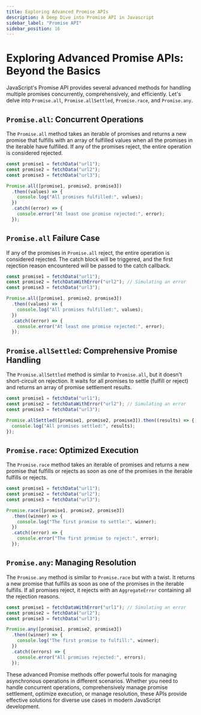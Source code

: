 ```yaml
---
title: Exploring Advanced Promise APIs
description: A Deep Dive into Promise API in Javascript
sidebar_label: "Promise API"
sidebar_position: 16
---
```


# Exploring Advanced Promise APIs: Beyond the Basics

JavaScript's Promise API provides several advanced methods for handling multiple promises concurrently, comprehensively, and efficiently. Let's delve into `Promise.all`, `Promise.allSettled`, `Promise.race`, and `Promise.any`.

## `Promise.all`: Concurrent Operations

The `Promise.all` method takes an iterable of promises and returns a new promise that fulfills with an array of fulfilled values when all the promises in the iterable have fulfilled. If any of the promises reject, the entire operation is considered rejected.

```javascript
const promise1 = fetchData("url1");
const promise2 = fetchData("url2");
const promise3 = fetchData("url3");

Promise.all([promise1, promise2, promise3])
  .then((values) => {
    console.log("All promises fulfilled:", values);
  })
  .catch((error) => {
    console.error("At least one promise rejected:", error);
  });
```

## `Promise.all` Failure Case

If any of the promises in `Promise.all` reject, the entire operation is considered rejected. The catch block will be triggered, and the first rejection reason encountered will be passed to the catch callback.

```javascript
const promise1 = fetchData("url1");
const promise2 = fetchDataWithError("url2"); // Simulating an error
const promise3 = fetchData("url3");

Promise.all([promise1, promise2, promise3])
  .then((values) => {
    console.log("All promises fulfilled:", values);
  })
  .catch((error) => {
    console.error("At least one promise rejected:", error);
  });
```

## `Promise.allSettled`: Comprehensive Promise Handling

The `Promise.allSettled` method is similar to `Promise.all`, but it doesn't short-circuit on rejection. It waits for all promises to settle (fulfill or reject) and returns an array of promise settlement results.

```javascript
const promise1 = fetchData("url1");
const promise2 = fetchDataWithError("url2"); // Simulating an error
const promise3 = fetchData("url3");

Promise.allSettled([promise1, promise2, promise3]).then((results) => {
  console.log("All promises settled:", results);
});
```

## `Promise.race`: Optimized Execution

The `Promise.race` method takes an iterable of promises and returns a new promise that fulfills or rejects as soon as one of the promises in the iterable fulfills or rejects.

```javascript
const promise1 = fetchData("url1");
const promise2 = fetchData("url2");
const promise3 = fetchData("url3");

Promise.race([promise1, promise2, promise3])
  .then((winner) => {
    console.log("The first promise to settle:", winner);
  })
  .catch((error) => {
    console.error("The first promise to reject:", error);
  });
```

## `Promise.any`: Managing Resolution

The `Promise.any` method is similar to `Promise.race` but with a twist. It returns a new promise that fulfills as soon as one of the promises in the iterable fulfills. If all promises reject, it rejects with an `AggregateError` containing all the rejection reasons.

```javascript
const promise1 = fetchDataWithError("url1"); // Simulating an error
const promise2 = fetchData("url2");
const promise3 = fetchData("url3");

Promise.any([promise1, promise2, promise3])
  .then((winner) => {
    console.log("The first promise to fulfill:", winner);
  })
  .catch((errors) => {
    console.error("All promises rejected:", errors);
  });
```

These advanced Promise methods offer powerful tools for managing asynchronous operations in different scenarios. Whether you need to handle concurrent operations, comprehensively manage promise settlement, optimize execution, or manage resolution, these APIs provide effective solutions for diverse use cases in modern JavaScript development.
